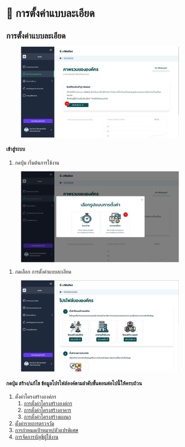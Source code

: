 # 🔹 การตั้งค่าแบบละเอียด

## การตั้งค่าแบบละเอียด

<figure><img src="../../.gitbook/assets/image (126).png" alt=""><figcaption></figcaption></figure>

#### เข้าสู่ระบบ

1. กดปุ่ม เริ่มต้นการใช้งาน

<figure><img src="../../.gitbook/assets/image (178).png" alt=""><figcaption></figcaption></figure>

1. กดเลือก การตั้งค่าแบบละเอียด

<figure><img src="../../.gitbook/assets/image (108).png" alt=""><figcaption></figcaption></figure>

#### กดปุ่ม สร้าง/แก้ไข ข้อมูลโปรไฟล์องค์ตามลำดับขั้นตอนต่อไปนี้ให้ครบถ้วน

1. ตั้งค่าโครงสร้างองค์กร
   1. [การตั้งค่าโครงสร้างองค์กร](../setup/undefined-1/#undefined)
   2. [การตั้งค่าโครงสร้างอาคาร](../setup/undefined-1/undefined-1.md)
   3. [การตั้งค่าโครงสร้างแผนก](../setup/undefined-1/undefined-1-1.md)
2. [ตั้งค่ารายการตรวจวัด](../setup/undefined-2.md)
3. [การกำหนดเป้าหมาย/ตัวแปรพิเศษ](broken-reference/)
4. [การจัดการบัญชีผู้ใช้งาน](../setup/undefined-3/)
